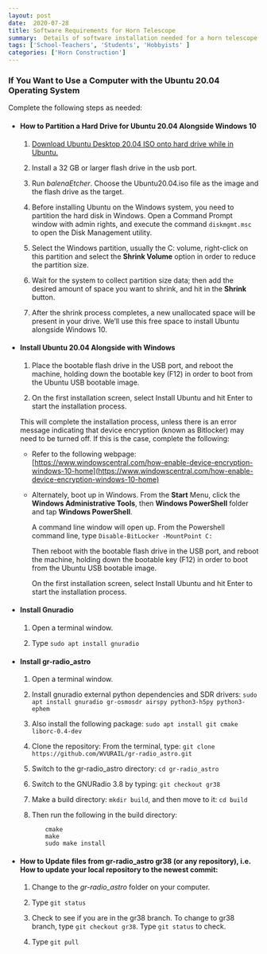 ```yaml
---
layout: post
date:  2020-07-28
title: Software Requirements for Horn Telescope
summary:  Details of software installation needed for a horn telescope
tags: ['School-Teachers', 'Students', 'Hobbyists' ]
categories: ['Horn Construction']
---
```



### If You Want to Use a Computer with the Ubuntu 20.04 Operating System

Complete the following steps as needed:

   * #### How to Partition a Hard Drive for Ubuntu 20.04 Alongside Windows 10 

      1. [Download Ubuntu Desktop 20.04 ISO onto hard drive while in Ubuntu.](http://releases.ubuntu.com/20.04/)

      2. Install a 32 GB or larger flash drive in the usb port.
      
      3. Run *balenaEtcher*. Choose the Ubuntu20.04.iso file as the image and the flash drive as the target.

      4. Before installing Ubuntu on the Windows system, you need to partition the hard disk in Windows. Open a Command Prompt window with admin rights, and execute the command `diskmgmt.msc` to open the Disk Management utility.

      5. Select the Windows partition, usually the C: volume, right-click on this partition and select the **Shrink Volume** option in order to reduce the partition size.

      6. Wait for the system to collect partition size data; then add the desired amount of space you want to shrink, and hit in the **Shrink** button.
      
      7. After the shrink process completes, a new unallocated space will be present in your drive. We’ll use this free space to install Ubuntu alongside Windows 10.


   * #### Install Ubuntu 20.04 Alongside with Windows 

      1. Place the bootable flash drive in the USB port, and reboot the machine, holding down the bootable key (F12) in order to boot from the Ubuntu USB bootable image.

      2. On the first installation screen, select Install Ubuntu and hit Enter to start the installation process.

      This will complete the installation process, unless there is an error message indicating that device encryption (known as Bitlocker) may need to be turned off. If this is the case, complete the following:

      - Refer to the following webpage: [https://www.windowscentral.com/how-enable-device-encryption-windows-10-home](https://www.windowscentral.com/how-enable-device-encryption-windows-10-home)

      - Alternately, boot up in Windows. From the **Start** Menu, click the **Windows Administrative Tools**, then **Windows PowerShell** folder and tap **Windows PowerShell**.
      
        A command line window will open up. From the Powershell command line, type `Disable-BitLocker -MountPoint C:`

        Then reboot with the bootable flash drive in the USB port, and reboot the machine, holding down the bootable key (F12) in order to boot from the Ubuntu USB bootable image.

        On the first installation screen, select Install Ubuntu and hit Enter to start the installation process.


   * #### Install Gnuradio 

      1. Open a terminal window.
      
      2. Type `sudo apt install gnuradio`

   * #### Install gr-radio_astro 

      1. Open a terminal window.

      2. Install gnuradio external python dependencies and SDR drivers:
      `sudo apt install gnuradio gr-osmosdr airspy python3-h5py python3-ephem`

      3. Also install the following package: `sudo apt install git cmake liborc-0.4-dev`
      
      4. Clone the repository: From the terminal, type: `git clone https://github.com/WVURAIL/gr-radio_astro.git`

      5. Switch to the gr-radio_astro directory: `cd gr-radio_astro`

      6. Switch to the GNURadio 3.8 by typing: `git checkout gr38`

      7. Make a build directory: `mkdir build`, and then move to it: `cd build`  
      
      8. Then run the following in the build directory:

        ```
               cmake
               make
               sudo make install
        ```
        
   * #### How to Update files from gr-radio_astro gr38 (or any repository), i.e. How to update your local repository to the newest commit:

      1. Change to the *gr-radio_astro* folder on your computer.

      2. Type `git status`
      
      3. Check to see if you are in the gr38 branch. To change to gr38 branch, type `git checkout gr38`. Type `git status` to check. 

      4. Type `git pull`
          

